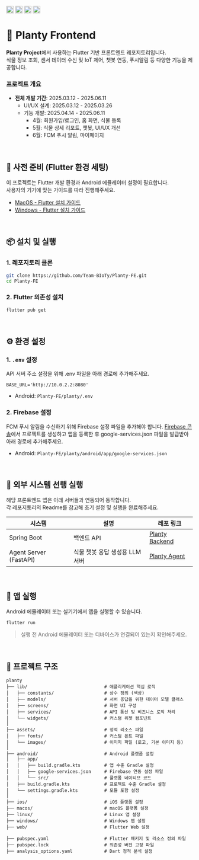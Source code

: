 <img alt="flutter" src="https://img.shields.io/badge/flutter-02569B.svg?style=for-the-badge&logo=flutter&logoColor=white" height="20"/> <img alt="dart" src="https://img.shields.io/badge/dart-0175C2.svg?style=for-the-badge&logo=dart&logoColor=white" height="20"/> <img alt="firebase" src="https://img.shields.io/badge/firebase-DD2C00.svg?style=for-the-badge&logo=firebase&logoColor=white" height="20"/> <img alt="android" src="https://img.shields.io/badge/android-3DDC84.svg?style=for-the-badge&logo=android&logoColor=white" height="20"/>

# 🌱 Planty Frontend

**Planty Project**에서 사용하는 Flutter 기반 프론트엔드 레포지토리입니다.<br>
식물 정보 조회, 센서 데이터 수신 및 IoT 제어, 챗봇 연동, 푸시알림 등 다양한 기능을 제공합니다.

### 프로젝트 개요
- **전체 개발 기간**: 2025.03.12 - 2025.06.11
   - UI/UX 설계: 2025.03.12 - 2025.03.26
   - 기능 개발: 2025.04.14 - 2025.06.11
      - 4월: 회원가입/로그인, 홈 화면, 식물 등록
      - 5월: 식물 상세 리포트, 챗봇, UI/UX 개선
      - 6월: FCM 푸시 알림, 마이페이지

</br>

## 📌 사전 준비 (Flutter 환경 세팅)

이 프로젝트는 Flutter 개발 환경과 Android 에뮬레이터 설정이 필요합니다.</br>
사용자의 기기에 맞는 가이드를 따라 진행해주세요.

- [MacOS - Flutter 설치 가이드](https://docs.flutter.dev/get-started/install/macos/mobile-android) </br>
- [Windows - Flutter 설치 가이드](https://docs.flutter.dev/get-started/install/windows/mobile)

</br>

## 📦 설치 및 실행

### 1. 레포지토리 클론
```bash
git clone https://github.com/Team-BIoTy/Planty-FE.git
cd Planty-FE
```

### 2. Flutter 의존성 설치
```bash
flutter pub get
```

</br>

## ⚙️ 환경 설정

### 1. `.env` 설정
API 서버 주소 설정을 위해 .env 파일을 아래 경로에 추가해주세요.

```
BASE_URL='http://10.0.2.2:8080'
````
- Android: `Planty-FE/planty/.env`


### 2. Firebase 설정
FCM 푸시 알림을 수신하기 위해 Firebase 설정 파일을 추가해야 합니다.
[Firebase 콘솔](https://firebase.google.com/)에서 프로젝트를 생성하고 앱을 등록한 후 google-services.json 파일을 발급받아 아래 경로에 추가해주세요.

- Android: `Planty-FE/planty/android/app/google-services.json`

</br>

## 🔗 외부 시스템 선행 실행

해당 프론트엔드 앱은 아래 서버들과 연동되어 동작합니다.<br>
각 레포지토리의 Readme를 참고해 초기 설정 및 실행을 완료해주세요.

| 시스템       | 설명                           | 레포 링크 |
|--------------|--------------------------------|-----------|
| Spring Boot  | 백엔드 API | [Planty Backend](https://github.com/Team-BIoTy/Planty-BE) |
| Agent Server (FastAPI) | 식물 챗봇 응답 생성용 LLM 서버 | [Planty Agent](https://github.com/Team-BIoTy/Planty_Agent) |


</br>

## 🚀 앱 실행
Android 에뮬레이터 또는 실기기에서 앱을 실행할 수 있습니다.

```
flutter run
```
> 실행 전 Android 에뮬레이터 또는 디바이스가 연결되어 있는지 확인해주세요.

</br>

## 📁 프로젝트 구조

```
planty
├── lib/                             # 애플리케이션 핵심 로직
│   ├── constants/                   # 상수 정의 (색상)
│   ├── models/                      # 서버 응답을 위한 데이터 모델 클래스
│   ├── screens/                     # 화면 UI 구성
│   ├── services/                    # API 통신 및 비즈니스 로직 처리
│   └── widgets/                     # 커스텀 위젯 컴포넌트
│
├── assets/                          # 정적 리소스 파일
│   ├── fonts/                       # 커스텀 폰트 파일
│   └── images/                      # 이미지 파일 (로고, 기본 이미지 등)
│
├── android/                         # Android 플랫폼 설정
│   ├── app/
│   │   ├── build.gradle.kts         # 앱 수준 Gradle 설정
│   │   ├── google-services.json     # Firebase 연동 설정 파일
│   │   └── src/                     # 플랫폼 네이티브 코드
│   ├── build.gradle.kts             # 프로젝트 수준 Gradle 설정
│   └── settings.gradle.kts          # 모듈 포함 설정
│
├── ios/                             # iOS 플랫폼 설정
├── macos/                           # macOS 플랫폼 설정
├── linux/                           # Linux 앱 설정
├── windows/                         # Windows 앱 설정
├── web/                             # Flutter Web 설정

├── pubspec.yaml                     # Flutter 패키지 및 리소스 정의 파일
├── pubspec.lock                     # 의존성 버전 고정 파일
├── analysis_options.yaml            # Dart 정적 분석 설정
```

